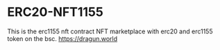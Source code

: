 # ERC20-NFT1155
This is the erc1155 nft contract 
NFT marketplace with erc20 and erc1155 token on the bsc.
https://dragun.world
